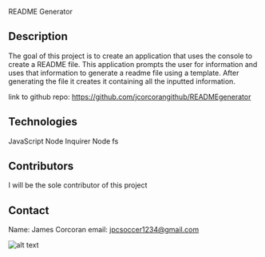 README Generator
  
## Description
The goal of this project is to create an application that uses the console to create a README file. This application prompts the user for information and uses that information to generate a readme file using a template. After generating the file it creates it containing all the inputted information.

link to github repo:
https://github.com/jcorcorangithub/READMEgenerator

## Technologies
JavaScript
Node Inquirer
Node fs

## Contributors
I will be the sole contributor of this project 

## Contact
Name: James Corcoran 
email: jpcsoccer1234@gmail.com

![alt text](screenshot.jpg)
